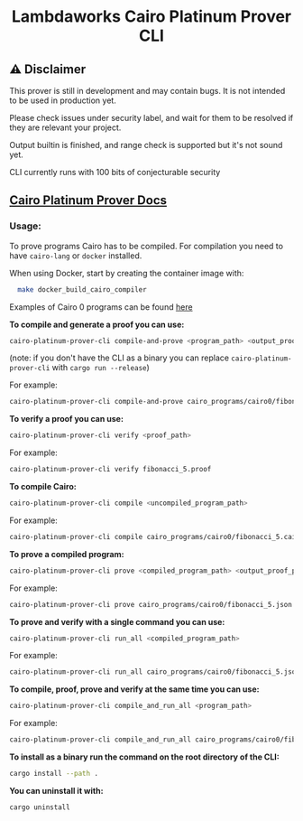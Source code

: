 <div align="center">

# Lambdaworks Cairo Platinum Prover CLI

</div>

## ⚠️ Disclaimer

This prover is still in development and may contain bugs. It is not intended to be used in production yet.

Please check issues under security label, and wait for them to be resolved if they are relevant your project.

Output builtin is finished, and range check is supported but it's not sound yet.

CLI currently runs with 100 bits of conjecturable security

## [Cairo Platinum Prover Docs](<[lambdaclass.github.io/lambdaworks/](https://github.com/lambdaclass/lambdaworks/blob/main/provers/cairo/README.md)>)

### Usage:

To prove programs Cairo has to be compiled. For compilation you need to have `cairo-lang` or `docker` installed.

When using Docker, start by creating the container image with:

```bash
  make docker_build_cairo_compiler
```

Examples of Cairo 0 programs can be found [here](https://github.com/lambdaclass/lambdaworks/tree/main/provers/cairo/cairo_programs/cairo0)


**To compile and generate a proof you can use:**

```bash
cairo-platinum-prover-cli compile-and-prove <program_path> <output_proof_path>
```

(note: if you don't have the CLI as a binary you can replace `cairo-platinum-prover-cli` with `cargo run --release`)

For example:

```bash
cairo-platinum-prover-cli compile-and-prove cairo_programs/cairo0/fibonacci_5.cairo cairo_programs/cairo0/fibonacci_5.proof
```


**To verify a proof you can use:**

```bash
cairo-platinum-prover-cli verify <proof_path>
```

For example:

```bash
cairo-platinum-prover-cli verify fibonacci_5.proof
```

**To compile Cairo:**

```bash
cairo-platinum-prover-cli compile <uncompiled_program_path> 
```

For example:

```bash
cairo-platinum-prover-cli compile cairo_programs/cairo0/fibonacci_5.cairo
```

**To prove a compiled program:**

```bash
cairo-platinum-prover-cli prove <compiled_program_path> <output_proof_path>
```

For example:

```bash
cairo-platinum-prover-cli prove cairo_programs/cairo0/fibonacci_5.json program_proof.proof
```



**To prove and verify with a single command you can use:**

```bash
cairo-platinum-prover-cli run_all <compiled_program_path>
```

For example:

```bash
cairo-platinum-prover-cli run_all cairo_programs/cairo0/fibonacci_5.json
```



**To compile, proof, prove and verify at the same time you can use:**

```bash
cairo-platinum-prover-cli compile_and_run_all <program_path>
```

For example:

```bash
cairo-platinum-prover-cli compile_and_run_all cairo_programs/cairo0/fibonacci_5.cairo
```

**To install as a binary run the command on the root directory of the CLI:**
```bash
cargo install --path .
```
**You can uninstall it with:**
```bash
cargo uninstall
```